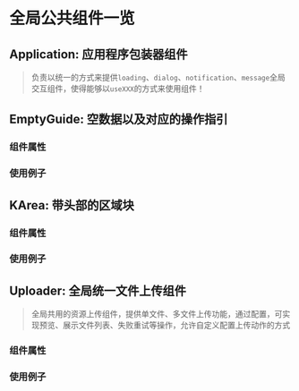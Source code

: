 # 全局公共组件一览

## Application: 应用程序包装器组件
> 负责以统一的方式来提供`loading`、`dialog`、`notification`、`message`全局交互组件，使得能够以`useXXX`的方式来使用组件！

## EmptyGuide: 空数据以及对应的操作指引

### 组件属性

### 使用例子

## KArea: 带头部的区域块
### 组件属性
### 使用例子

## Uploader: 全局统一文件上传组件
> 全局共用的资源上传组件，提供单文件、多文件上传功能，通过配置，可实现预览、展示文件列表、失败重试等操作，允许自定义配置上传动作的方式

### 组件属性

### 使用例子
